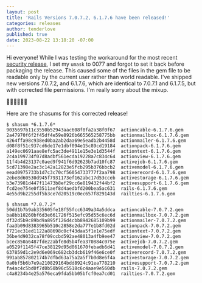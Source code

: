 ```yaml
---
layout: post
title: 'Rails Versions 7.0.7.2, 6.1.7.6 have been released!'
categories: releases
author: tenderlove
published: true
date: 2023-08-22 13:18:20 -07:00
---
```


Hi everyone!  While I was testing the workaround for the most recent [security release](https://rubyonrails.org/2023/8/22/Rails-Versions-7-0-7-1-6-1-7-5-have-been-released), I set my `umask` to 0077 and forgot to set it back before packaging the release.
This caused some of the files in the gem file to be readable only by the current user rather than world readable.
I've shipped new versions 7.0.7.2, and 6.1.7.6, which are identical to 7.0.7.1 and 6.1.7.5, but with corrected file permissions.
I'm really sorry about the mixup.

🤦🏻‍♀️🙇🏻‍♀️

Here are the shasums for this corrected release!

```
$ shasum *6.1.7.6*
9035697b11c3550b52943aac608f8fa2a38f0f67  actioncable-6.1.7.6.gem
2a47970f6f2f45df4e59e8926b665565258775bb  actionmailbox-6.1.7.6.gem
4264ffa98c938ed0ba2ab2daa69e5eadb2b4458d  actionmailer-6.1.7.6.gem
d08f8f51c937cd6de17e1dbf094e15c89cd19184  actionpack-6.1.7.6.gem
a149ec0691aae8efc5ac3de4911e15e3e1d3544f  actiontext-6.1.7.6.gem
2c4a199734f07d8adbf561ecda19228a7c834c64  actionview-6.1.7.6.gem
11f4b4d23137c0aed9f941f6d92623b7ad10fc87  activejob-6.1.7.6.gem
5cd71398e2ac3c142a12823e5fcb295b376bbcb2  activemodel-6.1.7.6.gem
eead0975733b1d7c3c70cf56054733777f2aa798  activerecord-6.1.7.6.gem
2ebe8d60530d945f7931173ef162abc17d53cceb  activestorage-6.1.7.6.gem
b3e73981d447f11473b8ef29cc6e819432f44bf2  activesupport-6.1.7.6.gem
fcd2ee754e0f3511aef8d4aedbfd200bea5ac631  rails-6.1.7.6.gem
4e55d9b2255df5b3ce7d20519c0ec657f829143d  railties-6.1.7.6.gem
```

```
$ shasum *7.0.7.2*
50dd1b7b9ab335605fe18f55fcc6349a34a5ddca  actioncable-7.0.7.2.gem
ba8bb10260bf6d3e661726f515efc95d55c6ec6d  actionmailbox-7.0.7.2.gem
df32d5b9c89bd9a895f126d4cbb8942685109b99  actionmailer-7.0.7.2.gem
faa3b09d8383965b510c2858e2da777e1b8fd02d  actionpack-7.0.7.2.gem
f721ec31ed1122a88698c0cf43daa5f1e1e75edf  actiontext-7.0.7.2.gem
36be4d9032ca78f09ccbd592ae48013a4fb9ee47  actionview-7.0.7.2.gem
bcec850a6487fde22abfe8d5b4fea370884c075e  activejob-7.0.7.2.gem
a0529f1145f47ce38129d95d061670febadb6d41  activemodel-7.0.7.2.gem
637859d1c2e9d6e069c682cb3dcb619f46e6ce0f  activerecord-7.0.7.2.gem
991ab857802174b7dfbd63a75a2a5f7b0d8e6f4a  activestorage-7.0.7.2.gem
0a0bf5b6b7e9a210829164bdd8924c91ea778210  activesupport-7.0.7.2.gem
fa4ac4c5bd0f7d0b50b96c5518c6c4aae9e560db  rails-7.0.7.2.gem
c4a8234b4e25a576eca9fda5bb05bfcf0ea7cd01  railties-7.0.7.2.gem
```
